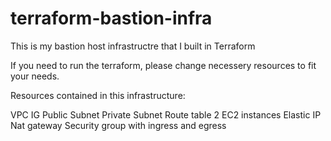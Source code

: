 # terraform-bastion-infra
This is my bastion host infrastructre that I built in Terraform


If you need to run the terraform, please change necessery resources to fit your needs.


Resources contained in this infrastructure:

  VPC
  IG
  Public Subnet
  Private Subnet 
  Route table
  2 EC2 instances
  Elastic IP
  Nat gateway
  Security group with ingress and egress
